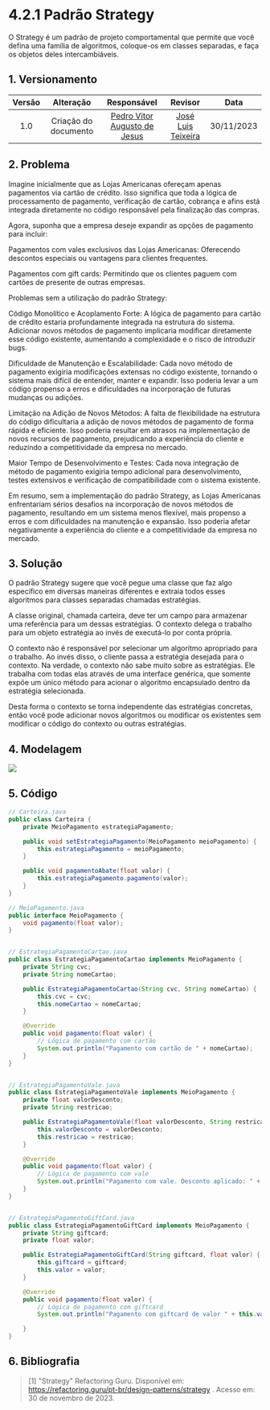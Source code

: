 # 4.2.1 Padrão Strategy

O Strategy é um padrão de projeto comportamental que permite que você defina uma família de algoritmos, coloque-os em classes separadas, e faça os objetos deles intercambiáveis.

## 1. Versionamento

| Versão |                      Alteração                      |    Responsável     |      Revisor       | Data  |
| :----: | :-------------------------------------------------: | :----------------: | :----------------: | :---: |
|  1.0   |  Criação do documento   | [Pedro Vitor Augusto de Jesus](https://github.com/peedrooo)  | [José Luis Teixeira](https://github.com/joseluis-rt) | 30/11/2023 |

## 2. Problema

Imagine inicialmente que as Lojas Americanas ofereçam apenas pagamentos via cartão de crédito. Isso significa que toda a lógica de processamento de pagamento, verificação de cartão, cobrança e afins está integrada diretamente no código responsável pela finalização das compras.

Agora, suponha que a empresa deseje expandir as opções de pagamento para incluir:

Pagamentos com vales exclusivos das Lojas Americanas: Oferecendo descontos especiais ou vantagens para clientes frequentes.

Pagamentos com gift cards: Permitindo que os clientes paguem com cartões de presente de outras empresas.

Problemas sem a utilização do padrão Strategy:

Código Monolítico e Acoplamento Forte: A lógica de pagamento para cartão de crédito estaria profundamente integrada na estrutura do sistema. Adicionar novos métodos de pagamento implicaria modificar diretamente esse código existente, aumentando a complexidade e o risco de introduzir bugs.

Dificuldade de Manutenção e Escalabilidade: Cada novo método de pagamento exigiria modificações extensas no código existente, tornando o sistema mais difícil de entender, manter e expandir. Isso poderia levar a um código propenso a erros e dificuldades na incorporação de futuras mudanças ou adições.

Limitação na Adição de Novos Métodos: A falta de flexibilidade na estrutura do código dificultaria a adição de novos métodos de pagamento de forma rápida e eficiente. Isso poderia resultar em atrasos na implementação de novos recursos de pagamento, prejudicando a experiência do cliente e reduzindo a competitividade da empresa no mercado.

Maior Tempo de Desenvolvimento e Testes: Cada nova integração de método de pagamento exigiria tempo adicional para desenvolvimento, testes extensivos e verificação de compatibilidade com o sistema existente.

Em resumo, sem a implementação do padrão Strategy, as Lojas Americanas enfrentariam sérios desafios na incorporação de novos métodos de pagamento, resultando em um sistema menos flexível, mais propenso a erros e com dificuldades na manutenção e expansão. Isso poderia afetar negativamente a experiência do cliente e a competitividade da empresa no mercado.

## 3. Solução

O padrão Strategy sugere que você pegue uma classe que faz algo específico em diversas maneiras diferentes e extraia todos esses algoritmos para classes separadas chamadas estratégias.

A classe original, chamada carteira, deve ter um campo para armazenar uma referência para um dessas estratégias. O contexto delega o trabalho para um objeto estratégia ao invés de executá-lo por conta própria.

O contexto não é responsável por selecionar um algoritmo apropriado para o trabalho. Ao invés disso, o cliente passa a estratégia desejada para o contexto. Na verdade, o contexto não sabe muito sobre as estratégias. Ele trabalha com todas elas através de uma interface genérica, que somente expõe um único método para acionar o algoritmo encapsulado dentro da estratégia selecionada.

Desta forma o contexto se torna independente das estratégias concretas, então você pode adicionar novos algoritmos ou modificar os existentes sem modificar o código do contexto ou outras estratégias.


## 4. Modelagem

<img align="center" src="./img/strategy.jpg">


## 5. Código

```java
// Carteira.java
public class Carteira {
    private MeioPagamento estrategiaPagamento;

    public void setEstrategiaPagamento(MeioPagamento meioPagamento) {
        this.estrategiaPagamento = meioPagamento;
    }

    public void pagamentoAbate(float valor) {
        this.estrategiaPagamento.pagamento(valor);
    }
}

// MeioPagamento.java
public interface MeioPagamento {
    void pagamento(float valor);
}


// EstrategiaPagamentoCartao.java
public class EstrategiaPagamentoCartao implements MeioPagamento {
    private String cvc;
    private String nomeCartao;

    public EstrategiaPagamentoCartao(String cvc, String nomeCartao) {
        this.cvc = cvc;
        this.nomeCartao = nomeCartao;
    }

    @Override
    public void pagamento(float valor) {
        // Lógica de pagamento com cartão
        System.out.println("Pagamento com cartão de " + nomeCartao);
    }
}


// EstrategiaPagamentoVale.java
public class EstrategiaPagamentoVale implements MeioPagamento {
    private float valorDesconto;
    private String restricao;

    public EstrategiaPagamentoVale(float valorDesconto, String restricao) {
        this.valorDesconto = valorDesconto;
        this.restricao = restricao;
    }

    @Override
    public void pagamento(float valor) {
        // Lógica de pagamento com vale
        System.out.println("Pagamento com vale. Desconto aplicado: " + valorDesconto);
    }
}


// EstrategiaPagamentoGiftCard.java
public class EstrategiaPagamentoGiftCard implements MeioPagamento {
    private String giftcard;
    private float valor;

    public EstrategiaPagamentoGiftCard(String giftcard, float valor) {
        this.giftcard = giftcard;
        this.valor = valor;
    }

    @Override
    public void pagamento(float valor) {
        // Lógica de pagamento com giftcard
        System.out.println("Pagamento com giftcard de valor " + this.valor);

    }
}

```


## 6. Bibliografia

> [1] "Strategy" Refactoring Guru. Disponível em: https://refactoring.guru/pt-br/design-patterns/strategy . Acesso em: 30 de novembro de 2023.

